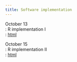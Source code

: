 ```yaml
---
title: Software implementation 
---
```


October 13  
: R implementation I  
  : [html](https://stat870.github.io/fall2025/notes/software-implementation-of-lmms.html)

October 15  
: R implementation II   
  : [html](https://stat870.github.io/fall2025/notes/software-implementation-of-lmms-1.html)
  
